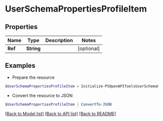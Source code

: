 # UserSchemaPropertiesProfileItem
## Properties

Name | Type | Description | Notes
------------ | ------------- | ------------- | -------------
**Ref** | **String** |  | [optional] 

## Examples

- Prepare the resource
```powershell
$UserSchemaPropertiesProfileItem = Initialize-PSOpenAPIToolsUserSchemaPropertiesProfileItem  -Ref null
```

- Convert the resource to JSON
```powershell
$UserSchemaPropertiesProfileItem | ConvertTo-JSON
```

[[Back to Model list]](../README.md#documentation-for-models) [[Back to API list]](../README.md#documentation-for-api-endpoints) [[Back to README]](../README.md)

